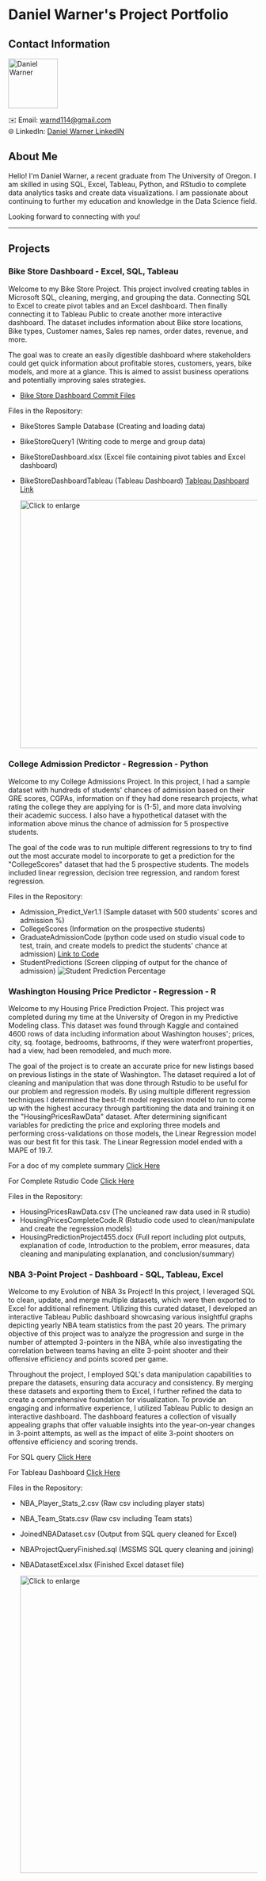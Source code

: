 # Daniel Warner's Project Portfolio

## Contact Information
<img src="grad pic 2.jpg" alt="Daniel Warner" width="100">

✉️ Email: warnd114@gmail.com  
🌐 LinkedIn: [Daniel Warner LinkedIN](https://www.linkedin.com/in/daniel-warner-720273238/)

## About Me
Hello! I'm Daniel Warner, a recent graduate from The University of Oregon. I am skilled in using SQL, Excel, Tableau, Python, and RStudio to complete data analytics tasks and create data visualizations. I am passionate about continuing to further my education and knowledge in the Data Science field.

Looking forward to connecting with you!

---

## Projects

### Bike Store Dashboard - Excel, SQL, Tableau
Welcome to my Bike Store Project. This project involved creating tables in Microsoft SQL, cleaning, merging, and grouping the data. Connecting SQL to Excel to create pivot tables and an Excel dashboard. Then finally connecting it to Tableau Public to create another more interactive dashboard. The dataset includes information about Bike store locations, Bike types, Customer names, Sales rep names, order dates, revenue, and more.

The goal was to create an easily digestible dashboard where stakeholders could get quick information about profitable stores, customers, years, bike models, and more at a glance. This is aimed to assist business operations and potentially improving sales strategies.

- [Bike Store Dashboard Commit Files](https://github.com/DanWarner00/dans_portfolio)

Files in the Repository:
- BikeStores Sample Database (Creating and loading data)
- BikeStoreQuery1 (Writing code to merge and group data)
- BikeStoreDashboard.xlsx (Excel file containing pivot tables and Excel dashboard)
- BikeStoreDashboardTableau (Tableau Dashboard) [Tableau Dashboard Link](https://public.tableau.com/app/profile/daniel.warner8834/viz/BikeStoreDashboard_16863504991130/Dashboard1)

   <img src="BikeStoreDashboardTableau.png" alt="Click to enlarge" style="width:500px;">

### College Admission Predictor - Regression - Python
Welcome to my College Admissions Project. In this project, I had a sample dataset with hundreds of students' chances of admission based on their GRE scores, CGPAs, information on if they had done research projects, what rating the college they are applying for is (1-5), and more data involving their academic success. I also have a hypothetical dataset with the information above minus the chance of admission for 5 prospective students.

The goal of the code was to run multiple different regressions to try to find out the most accurate model to incorporate to get a prediction for the "CollegeScores" dataset that had the 5 prospective students. The models included linear regression, decision tree regression, and random forest regression.

Files in the Repository:
- Admission_Predict_Ver1.1 (Sample dataset with 500 students' scores and admission %)
- CollegeScores (Information on the prospective students)
- GraduateAdmissionCode (python code used on studio visual code to test, train, and create models to predict the students' chance at admission)  [Link to Code](https://github.com/DanWarner00/dans_portfolio/blob/master/GraduateAdmissionCode.py)
- StudentPredictions (Screen clipping of output for the chance of admission)
  ![Student Prediction Percentage](StudentPredictions.png)

### Washington Housing Price Predictor - Regression - R
Welcome to my Housing Price Prediction Project. This project was completed during my time at the University of Oregon in my Predictive Modeling class. This dataset was found through Kaggle and contained 4600 rows of data including information about Washington houses'; prices, city, sq. footage, bedrooms, bathrooms, if they were waterfront properties, had a view, had been remodeled, and much more.

The goal of the project is to create an accurate price for new listings based on previous listings in the state of Washington. The dataset required a lot of cleaning and manipulation that was done through Rstudio to be useful for our problem and regression models. By using multiple different regression techniques I determined the best-fit model regression model to run to come up with the highest accuracy through partitioning the data and training it on the "HousingPricesRawData" dataset. After determining significant variables for predicting the price and exploring three models and performing cross-validations on those models, the Linear Regression model was our best fit for this task. The Linear Regression model ended with a MAPE of 19.7.

For a doc of my complete summary [Click Here](https://github.com/DanWarner00/dans_portfolio/blob/master/HousingPredictionProject455.docx)

For Complete Rstudio Code [Click Here](https://github.com/DanWarner00/dans_portfolio/blob/master/HousingPricesCompleteCode.R)

Files in the Repository:
- HousingPricesRawData.csv (The uncleaned raw data used in R studio)
- HousingPricesCompleteCode.R (Rstudio code used to clean/manipulate and create the regression models)
- HousingPredictionProject455.docx (Full report including plot outputs, explanation of code, Introduction to the problem, error measures, data cleaning and manipulating explanation, and conclusion/summary)

### NBA 3-Point Project - Dashboard - SQL, Tableau, Excel
Welcome to my Evolution of NBA 3s Project! In this project, I leveraged SQL to clean, update, and merge multiple datasets, which were then exported to Excel for additional refinement. Utilizing this curated dataset, I developed an interactive Tableau Public dashboard showcasing various insightful graphs depicting yearly NBA team statistics from the past 20 years. The primary objective of this project was to analyze the progression and surge in the number of attempted 3-pointers in the NBA, while also investigating the correlation between teams having an elite 3-point shooter and their offensive efficiency and points scored per game.

Throughout the project, I employed SQL's data manipulation capabilities to prepare the datasets, ensuring data accuracy and consistency. By merging these datasets and exporting them to Excel, I further refined the data to create a comprehensive foundation for visualization. To provide an engaging and informative experience, I utilized Tableau Public to design an interactive dashboard. The dashboard features a collection of visually appealing graphs that offer valuable insights into the year-on-year changes in 3-point attempts, as well as the impact of elite 3-point shooters on offensive efficiency and scoring trends.

For SQL query [Click Here](https://github.com/DanWarner00/dans_portfolio/blob/master/NBAProjectQueryFinished.sql)

For Tableau Dashboard [Click Here](https://public.tableau.com/app/profile/daniel.warner8834/viz/NBARiseIn3s/Dashboard1)

Files in the Repository:
- NBA_Player_Stats_2.csv (Raw csv including player stats)
- NBA_Team_Stats.csv (Raw csv including Team stats)
- JoinedNBADataset.csv (Output from SQL query cleaned for Excel)
- NBAProjectQueryFinished.sql (MSSMS SQL query cleaning and joining)
- NBADatasetExcel.xlsx (Finished Excel dataset file)

  <img src="Dashboard 1.png" alt="Click to enlarge" style="width:600px;">






